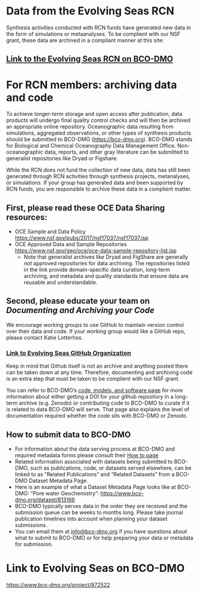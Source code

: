 # Data from the Evolving Seas RCN

Synthesis activities conducted with RCN funds have generated new data in the form of simulations or metaanalyses. 
To be complient with our NSF grant, these data are archived in a compliant manner at this site:

## [Link to the Evolving Seas RCN on BCO-DMO](https://www.bco-dmo.org/project/872522)

# For RCN members: archiving data and code

To achieve longer-term storage and open access after publication, data products will undergo final quality control checks and will then be archived an appropriate online repository.  Oceanographic data resulting from simulations, aggregated observations, or other types of synthesis products should be submitted to BCO-DMO (https://bco-dmo.org).  BCO-DMO stands for Biological and Chemical Oceanography Data Management Office. Non-oceanographic data, reports, and other gray literature can be submitted to generalist repositories like Dryad or Figshare.

While the RCN does not fund the collection of new data, data has still been generated through RCN activities through synthesis projects, metanalyses, or simulations. If your group has generated data and been supported by RCN funds, you are responsible to archive these data in a complient matter.

## First, please read these OCE Data Sharing resources:
* OCE Sample and Data Policy https://www.nsf.gov/pubs/2017/nsf17037/nsf17037.jsp
* OCE Approved Data and Sample Repositories https://www.nsf.gov/geo/oce/oce-data-sample-repository-list.jsp
  *  Note that generalist archives like Dryad and FigShare are generally _not_ approved repositories for data archiving. The repositories listed in the link provide domain-specific data curation, long-term archiving, and metadata and quality standards that ensure data are reusable and understandable.  
 
## Second, please educate your team on _Documenting and Archiving your Code_

We encourage working groups to use GitHub to maintain version control over their data and code. If your working group would like a GitHub repo, please contact Katie Lotterhos.

### [Link to Evolving Seas GitHub Organization](https://github.com/RCN-ECS)

Keep in mind that Github itself is not an archive and anything posted there can be taken down at any time. Therefore, documenting and archiving code is an extra step that must be taken to be complient with our NSF grant.

You can refer to BCO-DMO’s [code, models, and software page](https://www.bco-dmo.org/page/submitting-code-software-and-models) for more information about either getting a DOI for your github repository in a long-term archive (e.g. Zenodo) or contributing code to BCO-DMO to curate if it is related to data BCO-DMO will serve. That page also explains the level of documentation required whether the code sits with BCO-DMO or Zenodo.

## How to submit data to BCO-DMO
* For information about the data serving process at BCO-DMO and required metadata forms please consult their [How to page](https://www.bco-dmo.org/how-get-started)
* Related information associated with datasets being submitted to BCO-DMO, such as publications, code, or datasets served elsewhere, can be linked to as “Related Publications” and “Related Datasets” from a BCO-DMO Dataset Metadata Page.
* Here is an example of what a Dataset Metadata Page looks like at BCO-DMO: “Pore water Geochemistry”: https://www.bco-dmo.org/dataset/813166
* BCO-DMO typically serves data in the order they are received and the submission queue can be weeks to months long. Please take journal publication timelines into account when planning your dataset submissions.
* You can email them at info@bco-dmo.org if you have questions about what to submit to BCO-DMO or for help preparing your data or metadata for submission.
 

# Link to Evolving Seas on BCO-DMO

https://www.bco-dmo.org/project/872522
